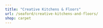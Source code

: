 ```yaml
---
title: "Creative Kitchens & Floors"
url: /seaford/creative-kitchens-and-floors/
shop: carpet
---
```

